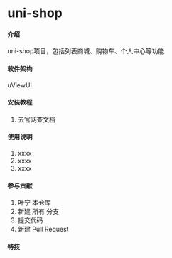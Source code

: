 # uni-shop

#### 介绍
uni-shop项目，包括列表商城、购物车、个人中心等功能

#### 软件架构
uViewUI


#### 安装教程

1.  去官网查文档


#### 使用说明

1.  xxxx
2.  xxxx
3.  xxxx

#### 参与贡献

1.  叶宁 本仓库
2.  新建 所有 分支
3.  提交代码
4.  新建 Pull Request


#### 特技


